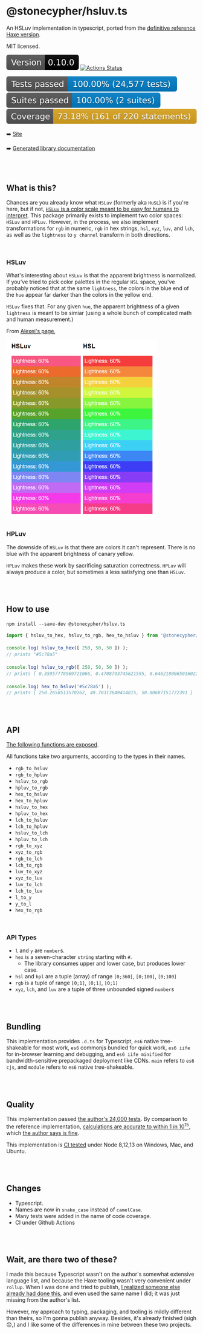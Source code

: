 # @stonecypher/hsluv.ts

<div id="intro">

An HSLuv implementation in typescript, ported from the [definitive reference
Haxe version](https://github.com/hsluv/hsluv).

MIT licensed.

<img src="badges/version.svg"/> [![Actions Status](https://github.com/StoneCypher/hsluv.ts/workflows/Node.js%20CI/badge.svg)](https://github.com/StoneCypher/hsluv.ts/actions)

<img src="badges/jest-tests.svg"/> <img src="badges/jest-suites.svg"/> <img src="badges/jest-coverage.svg"/>

➡️ [Site](https://stonecypher.github.io/hsluv.ts/)

➡️ [Generated library documentation](https://stonecypher.github.io/hsluv.ts/docs/)

</div>





<br/><br/>

## What is this?

Chances are you already know what `HSLuv` (formerly aka `HuSL`) is if you're
here, but if not, [`HSLuv` is a color scale meant to be easy for humans to
interpret](https://www.hsluv.org/).  This package primarily exists to implement
two color spaces: `HSLuv` and `HPLuv`.  However, in the process, we also
implement transformations for `rgb` in numeric, `rgb` in hex strings, `hsl`,
`xyz`, `luv`, and `lch`, as well as the `lightness` to `y channel` transform in
both directions.





<br/>

### HSLuv

What's interesting about `HSLuv` is that the apparent brightness is normalized.
If you've tried to pick color palettes in the regular `HSL` space, you've
probably noticed that at the same `lightness`, the colors in the blue end of the
`hue` appear far darker than the colors in the yellow end.

`HSLuv` fixes that.  For any given `hue`, the apparent brightness of a given
`lightness` is meant to be simiar (using a whole bunch of complicated math and
human measurement.)

From [Alexei's page](https://hsluv.org/comparison/),

<img src="comparison_image.png" width="400"/>





<br/>

### HPLuv

The downside of `HSLuv` is that there are colors it can't represent.  There is
no blue with the apparent brightness of canary yellow.

`HPLuv` makes these work by sacrificing saturation correctness.  `HPLuv` will
always produce a color, but sometimes a less satisfying one than `HSLuv`.





<br/><br/>

## How to use

```
npm install --save-dev @stonecypher/hsluv.ts
```

```typescript
import { hsluv_to_hex, hsluv_to_rgb, hex_to_hsluv } from '@stonecypher/hsluv.ts';

console.log( hsluv_to_hex([ 250, 50, 50 ]) );
// prints "#5c78a5"

console.log( hsluv_to_rgb([ 250, 50, 50 ]) );
// prints [ 0.35957778969721066, 0.4708793745621595, 0.6462180065016022 ]

console.log( hex_to_hsluv('#5c78a5') );
// prints [ 250.2650513570262, 49.70313649414815, 50.00687151772391 ]
```





<br/><br/>

## API

[The following functions are exposed](https://stonecypher.github.io/hsluv.ts/docs/modules/_hsluv_.html).

All functions take two arguments, according to the types in their names.

* `rgb_to_hsluv`
* `rgb_to_hpluv`
* `hsluv_to_rgb`
* `hpluv_to_rgb`
* `hex_to_hsluv`
* `hex_to_hpluv`
* `hsluv_to_hex`
* `hpluv_to_hex`
* `lch_to_hsluv`
* `lch_to_hpluv`
* `hsluv_to_lch`
* `hpluv_to_lch`
* `rgb_to_xyz`
* `xyz_to_rgb`
* `rgb_to_lch`
* `lch_to_rgb`
* `luv_to_xyz`
* `xyz_to_luv`
* `luv_to_lch`
* `lch_to_luv`
* `l_to_y`
* `y_to_l`
* `hex_to_rgb`



<br/>

### API Types

* `l` and `y` are `number`s.
* `hex` is a seven-character `string` starting with `#`.
    * The library consumes upper and lower case, but produces lower case.
* `hsl` and `hpl` are a tuple (array) of range `[0;360]`, `[0;100]`, `[0;100]`
* `rgb` is a tuple of range `[0;1]`, `[0;1]`, `[0;1]`
* `xyz`, `lch`, and `luv` are a tuple of three unbounded signed `number`s





<br/><br/>

## Bundling

This implementation provides `.d.ts` for Typescript, `es6` native tree-shakeable
for most work, `es6` commonjs bundled for quick work, `es6 iife` for in-browser
learning and debugging, and `es6 iife minified` for bandwidth-sensitive
prepackaged deployment like CDNs.  `main` refers to `es6 cjs`, and `module`
refers to `es6` native tree-shakeable.





<br/><br/>

## Quality

This implementation passed [the author's 24,000
tests](https://github.com/hsluv/hsluv/blob/master/snapshots/snapshot-rev4.json).
By comparison to the reference implementation, [calculations are accurate to
within 1 in 10<sup>15</sup>](https://github.com/StoneCypher/hsluv.ts/blob/master/src/ts/hsluv.test.ts#L25),
which [the author says is fine](https://github.com/hsluv/hsluv/issues/58#issuecomment-586946374).

This implementation is [CI tested](https://github.com/StoneCypher/hsluv.ts/actions)
under Node 8,12,13 on Windows, Mac, and Ubuntu.





<br/><br/>

## Changes

* Typescript.
* Names are now in `snake_case` instead of `camelCase`.
* Many tests were added in the name of code coverage.
* CI under Github Actions





<br/><br/>

## Wait, are there two of these?

I made this because Typescript wasn't on the author's somewhat extensive
language list, and because the Haxe tooling wasn't very convenient under
`rollup`.  When I was done and tried to publish, [I realized someone else
already had done this](https://www.npmjs.com/package/hsluv-ts), and even used
the same name I did; it was just missing from the author's list.

However, my approach to typing, packaging, and tooling is mildly different than
theirs, so I'm gonna publish anyway.  Besides, it's already finished (sigh 😞,)
and I like some of the differences in mine between these two projects.
